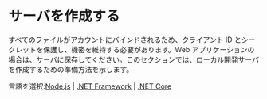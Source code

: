 # サーバを作成する

すべてのファイルがアカウントにバインドされるため、クライアント ID とシークレットを保護し、機密を維持する必要があります。Web アプリケーションの場合は、サーバに保存してください。このセクションでは、ローカル開発サーバを作成するための準備方法を示します。

言語を選択:[Node.js](/ja-JP/environment/setup/nodejs_3legged) | [.NET Framework](/ja-JP/environment/setup/net_3legged) | [.NET Core](/ja-JP/environment/setup/netcore_3legged) 
